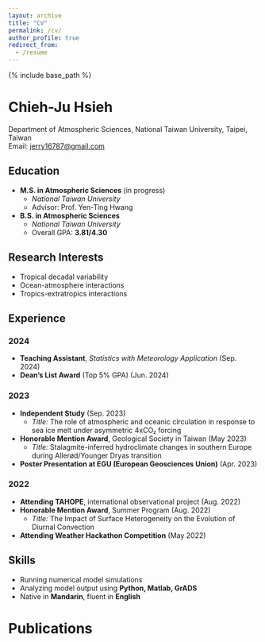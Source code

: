 ```yaml
---
layout: archive
title: "CV"
permalink: /cv/
author_profile: true
redirect_from:
  - /resume
---
```


{% include base_path %}

# Chieh-Ju Hsieh
Department of Atmospheric Sciences, National Taiwan University, Taipei, Taiwan  
Email: jerry16787@gmail.com  

## Education
- **M.S. in Atmospheric Sciences** (in progress)  
  - *National Taiwan University*  
  - Advisor: Prof. Yen-Ting Hwang
- **B.S. in Atmospheric Sciences**  
  - *National Taiwan University*  
  - Overall GPA: **3.81/4.30**
    
## Research Interests  
- Tropical decadal variability  
- Ocean-atmosphere interactions  
- Tropics-extratropics interactions


## Experience  

### 2024  
- **Teaching Assistant**, *Statistics with Meteorology Application* (Sep. 2024)  
- **Dean’s List Award** (Top 5% GPA) (Jun. 2024)  

### 2023  
- **Independent Study** (Sep. 2023)  
  - *Title:* The role of atmospheric and oceanic circulation in response to sea ice melt under asymmetric 4xCO₂ forcing  
- **Honorable Mention Award**, Geological Society in Taiwan (May 2023)  
  - *Title:* Stalagmite-inferred hydroclimate changes in southern Europe during Allerød/Younger Dryas transition  
- **Poster Presentation at EGU (European Geosciences Union)** (Apr. 2023)  

### 2022  
- **Attending TAHOPE**, international observational project (Aug. 2022)  
- **Honorable Mention Award**, Summer Program (Aug. 2022)  
  - *Title:* The Impact of Surface Heterogeneity on the Evolution of Diurnal Convection  
- **Attending Weather Hackathon Competition** (May 2022)  
  
## Skills  
- Running numerical model simulations  
- Analyzing model output using **Python, Matlab, GrADS**  
- Native in **Mandarin**, fluent in **English**  


Publications
======

  
